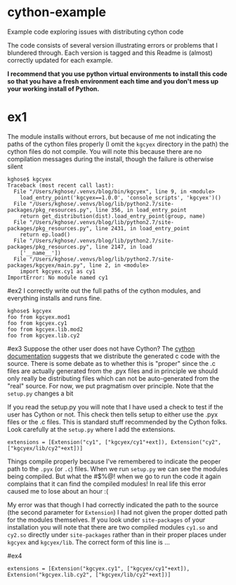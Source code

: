 # cython-example
Example code exploring issues with distributing cython code

The code consists of several version illustrating errors or problems that I blundered through. Each version is tagged
and this Readme is (almost) correctly updated for each example.

**I recommend that you use python virtual environments to install this code so that you have a fresh environment each time
and you don't mess up your working install of Python.**

# ex1
The module installs without errors, but because of me not indicating the paths of the cython files properly (I omit the
``kgcyex`` directory in the path) the cython files do not compile. You will note this because there are no compilation
messages during the install, though the failure is otherwise silent

    kghose$ kgcyex
    Traceback (most recent call last):
      File "/Users/kghose/.venvs/blog/bin/kgcyex", line 9, in <module>
        load_entry_point('kgcyex==1.0.0', 'console_scripts', 'kgcyex')()
      File "/Users/kghose/.venvs/blog/lib/python2.7/site-packages/pkg_resources.py", line 356, in load_entry_point
        return get_distribution(dist).load_entry_point(group, name)
      File "/Users/kghose/.venvs/blog/lib/python2.7/site-packages/pkg_resources.py", line 2431, in load_entry_point
        return ep.load()
      File "/Users/kghose/.venvs/blog/lib/python2.7/site-packages/pkg_resources.py", line 2147, in load
        ['__name__'])
      File "/Users/kghose/.venvs/blog/lib/python2.7/site-packages/kgcyex/main.py", line 2, in <module>
        import kgcyex.cy1 as cy1
    ImportError: No module named cy1


#ex2
I correctly write out the full paths of the cython modules, and everything installs and runs fine.

    kghose$ kgcyex
    foo from kgcyex.mod1
    foo from kgcyex.cy1
    foo from kgcyex.lib.mod2
    foo from kgcyex.lib.cy2
    
#ex3
Suppose the other user does not have Cython? The [cython documentation][1] suggests that we distribute the generated c code
with the source. There is some debate as to whether this is "proper" since the .c files are actually generated from the
.pyx files and in principle we should only really be distributing files which can not be auto-generated from the "real" 
source. For now, we put pragmatism over principle. Note that the ``setup.py`` changes a bit

[1]: http://docs.cython.org/src/reference/compilation.html#distributing-cython-modules

If you read the setup.py you will note that I have used a check to test if the user has Cython or not. This check then
tells setup to either use the .pyx files or the .c files. This is standard stuff recommended by the Cython folks. Look
carefully at the ``setup.py`` where I add the extensions. 

    extensions = [Extension("cy1", ["kgcyex/cy1"+ext]), Extension("cy2", ["kgcyex/lib/cy2"+ext])]

Things compile properly because I've remembered to indicate the peoper path to the ``.pyx`` (or ``.c``) files. When we run
``setup.py`` we can see the modules being compiled. But what the #$%@! when we go to run the code it again complains that it
can find the compiled modules! In real life this error caused me to lose about an hour :(

My error was that though I had correctly indicated the path to the source (the second parameter for ``Extension``) I had
not given the proper dotted path for the modules themselves. If you look under ``site-packages`` of your installation
you will note that there are two compiled modules ``cy1.so`` and ``cy2.so`` directly under ``site-packages`` rather than
in their proper places under ``kgcyex`` and ``kgcyex/lib``. The correct form of this line is ...

#ex4

    extensions = [Extension("kgcyex.cy1", ["kgcyex/cy1"+ext]), Extension("kgcyex.lib.cy2", ["kgcyex/lib/cy2"+ext])]
    
